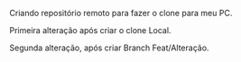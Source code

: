 Criando repositório remoto para fazer o clone para meu PC.


Primeira alteração após criar o clone Local.


Segunda alteração, após criar Branch Feat/Alteração.
